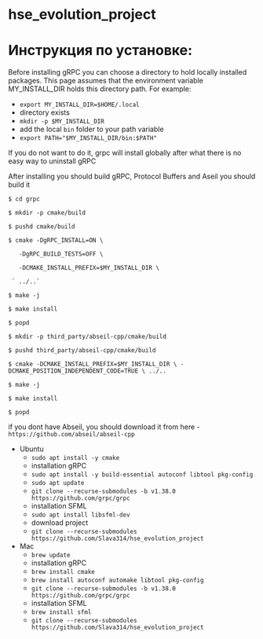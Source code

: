 # hse_evolution_project

# Инструкция по установке:

Before installing gRPC you can choose a directory to hold locally installed packages. This page assumes that the environment variable MY_INSTALL_DIR holds this directory path. For example:
- `export MY_INSTALL_DIR=$HOME/.local`
- directory exists
- `mkdir -p $MY_INSTALL_DIR`
- add the local `bin` folder to your path variable 
- `export PATH="$MY_INSTALL_DIR/bin:$PATH"`

If you do not want to do it, grpc will install globally after what there is no easy way to uninstall gRPC

After installing you should build gRPC, Protocol Buffers and Aseil you should build it

`$ cd grpc`

`$ mkdir -p cmake/build`

`$ pushd cmake/build`

`$ cmake -DgRPC_INSTALL=ON \`

 `   -DgRPC_BUILD_TESTS=OFF \`

   `   -DCMAKE_INSTALL_PREFIX=$MY_INSTALL_DIR \`

     ` ../..`
      
`$ make -j`

`$ make install`

`$ popd`

`$ mkdir -p third_party/abseil-cpp/cmake/build`

`$ pushd third_party/abseil-cpp/cmake/build`

`$ cmake -DCMAKE_INSTALL_PREFIX=$MY_INSTALL_DIR \
      -DCMAKE_POSITION_INDEPENDENT_CODE=TRUE \
      ../..`
      
`$ make -j`

`$ make install`

`$ popd`



if you dont have Abseil, you should download it from here - `https://github.com/abseil/abseil-cpp`


- Ubuntu
    - `sudo apt install -y cmake`
    - installation gRPC
    - `sudo apt install -y build-essential autoconf libtool pkg-config`
    - `sudo apt update`
    - `git clone --recurse-submodules -b v1.38.0 https://github.com/grpc/grpc`
    - installation SFML
    - `sudo apt install libsfml-dev`
    - download project
    - `git clone --recurse-submodules https://github.com/Slava314/hse_evolution_project`
- Mac
    - `brew update`
    - installation gRPC
    - `brew install cmake`
    - `brew install autoconf automake libtool pkg-config`
    - `git clone --recurse-submodules -b v1.38.0 https://github.com/grpc/grpc`
    - installation SFML
    - `brew install sfml`
    - `git clone --recurse-submodules https://github.com/Slava314/hse_evolution_project`

